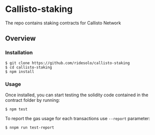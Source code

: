 
# Callisto-staking

The repo contains staking  contracts for Callisto Network

## Overview

### Installation

```console
$ git clone https://github.com/ridesolo/callisto-staking
$ cd callisto-staking
$ npm install
```

### Usage

Once installed, you can start testing the solidity code contained in the contract folder by running:

```console
$ npm test

```

To report the gas usage for each transactions use `--report` parameter:

```console
$ nnpm run test-report

```



